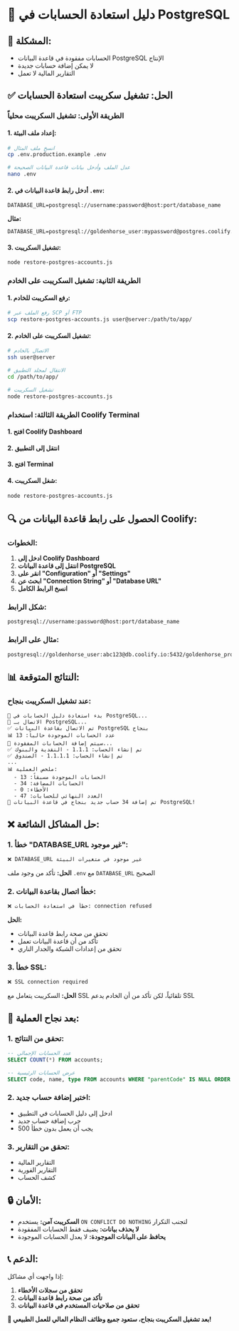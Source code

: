 # 🔧 دليل استعادة الحسابات في PostgreSQL

## 🚨 **المشكلة:**
- الحسابات مفقودة في قاعدة البيانات PostgreSQL الإنتاج
- لا يمكن إضافة حسابات جديدة
- التقارير المالية لا تعمل

## ✅ **الحل: تشغيل سكريبت استعادة الحسابات**

### **الطريقة الأولى: تشغيل السكريبت محلياً**

#### **1. إعداد ملف البيئة:**
```bash
# انسخ ملف المثال
cp .env.production.example .env

# عدل الملف وأدخل بيانات قاعدة البيانات الصحيحة
nano .env
```

#### **2. أدخل رابط قاعدة البيانات في `.env`:**
```env
DATABASE_URL=postgresql://username:password@host:port/database_name
```

**مثال:**
```env
DATABASE_URL=postgresql://goldenhorse_user:mypassword@postgres.coolify.io:5432/goldenhorse_db
```

#### **3. تشغيل السكريبت:**
```bash
node restore-postgres-accounts.js
```

### **الطريقة الثانية: تشغيل السكريبت على الخادم**

#### **1. رفع السكريبت للخادم:**
```bash
# رفع الملف عبر SCP أو FTP
scp restore-postgres-accounts.js user@server:/path/to/app/
```

#### **2. تشغيل السكريبت على الخادم:**
```bash
# الاتصال بالخادم
ssh user@server

# الانتقال لمجلد التطبيق
cd /path/to/app/

# تشغيل السكريبت
node restore-postgres-accounts.js
```

### **الطريقة الثالثة: استخدام Coolify Terminal**

#### **1. افتح Coolify Dashboard**
#### **2. انتقل إلى التطبيق**
#### **3. افتح Terminal**
#### **4. شغل السكريبت:**
```bash
node restore-postgres-accounts.js
```

## 🔍 **الحصول على رابط قاعدة البيانات من Coolify:**

### **الخطوات:**
1. **ادخل إلى Coolify Dashboard**
2. **انتقل إلى قاعدة البيانات PostgreSQL**
3. **انقر على "Configuration" أو "Settings"**
4. **ابحث عن "Connection String" أو "Database URL"**
5. **انسخ الرابط الكامل**

### **شكل الرابط:**
```
postgresql://username:password@host:port/database_name
```

### **مثال على الرابط:**
```
postgresql://goldenhorse_user:abc123@db.coolify.io:5432/goldenhorse_production
```

## 📊 **النتائج المتوقعة:**

### **عند تشغيل السكريبت بنجاح:**
```
🔄 بدء استعادة دليل الحسابات في PostgreSQL...
🔗 الاتصال بـ PostgreSQL...
✅ تم الاتصال بقاعدة البيانات PostgreSQL بنجاح
📊 عدد الحسابات الموجودة حالياً: 13
🔄 سيتم إضافة الحسابات المفقودة...
✅ تم إنشاء الحساب: 1.1.1 - النقدية والبنوك
✅ تم إنشاء الحساب: 1.1.1.1 - الصندوق
...
📊 ملخص العملية:
  - الحسابات الموجودة مسبقاً: 13
  - الحسابات المضافة: 34
  - الأخطاء: 0
  - العدد النهائي للحسابات: 47
🎉 تم إضافة 34 حساب جديد بنجاح في قاعدة البيانات PostgreSQL!
```

## ❌ **حل المشاكل الشائعة:**

### **1. خطأ "DATABASE_URL غير موجود":**
```bash
❌ DATABASE_URL غير موجود في متغيرات البيئة
```
**الحل:** تأكد من وجود ملف `.env` مع `DATABASE_URL` الصحيح

### **2. خطأ اتصال بقاعدة البيانات:**
```bash
❌ خطأ في استعادة الحسابات: connection refused
```
**الحل:** 
- تحقق من صحة رابط قاعدة البيانات
- تأكد من أن قاعدة البيانات تعمل
- تحقق من إعدادات الشبكة والجدار الناري

### **3. خطأ SSL:**
```bash
❌ SSL connection required
```
**الحل:** السكريبت يتعامل مع SSL تلقائياً، لكن تأكد من أن الخادم يدعم SSL

## 🎯 **بعد نجاح العملية:**

### **1. تحقق من النتائج:**
```sql
-- عدد الحسابات الإجمالي
SELECT COUNT(*) FROM accounts;

-- عرض الحسابات الرئيسية
SELECT code, name, type FROM accounts WHERE "parentCode" IS NULL ORDER BY code;
```

### **2. اختبر إضافة حساب جديد:**
- ادخل إلى دليل الحسابات في التطبيق
- جرب إضافة حساب جديد
- يجب أن يعمل بدون خطأ 500

### **3. تحقق من التقارير:**
- التقارير المالية
- التقارير الفورية
- كشف الحساب

## 🔒 **الأمان:**

- **السكريبت آمن:** يستخدم `ON CONFLICT DO NOTHING` لتجنب التكرار
- **لا يحذف بيانات:** يضيف فقط الحسابات المفقودة
- **يحافظ على البيانات الموجودة:** لا يعدل الحسابات الموجودة

## 📞 **الدعم:**

إذا واجهت أي مشاكل:
1. **تحقق من سجلات الأخطاء**
2. **تأكد من صحة رابط قاعدة البيانات**
3. **تحقق من صلاحيات المستخدم في قاعدة البيانات**

**🎉 بعد تشغيل السكريبت بنجاح، ستعود جميع وظائف النظام المالي للعمل الطبيعي!**
